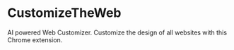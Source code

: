 # CustomizeTheWeb
AI powered Web Customizer. Customize the design of all websites with this Chrome extension.
